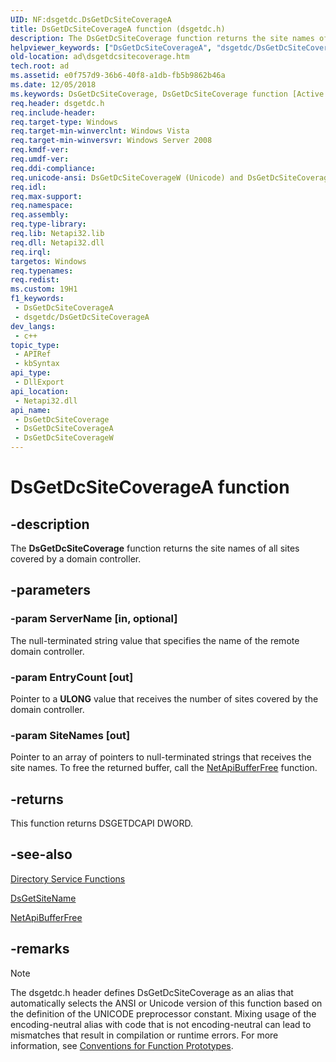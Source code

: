 ```yaml
---
UID: NF:dsgetdc.DsGetDcSiteCoverageA
title: DsGetDcSiteCoverageA function (dsgetdc.h)
description: The DsGetDcSiteCoverage function returns the site names of all sites covered by a domain controller. (ANSI)
helpviewer_keywords: ["DsGetDcSiteCoverageA", "dsgetdc/DsGetDcSiteCoverageA"]
old-location: ad\dsgetdcsitecoverage.htm
tech.root: ad
ms.assetid: e0f757d9-36b6-40f8-a1db-fb5b9862b46a
ms.date: 12/05/2018
ms.keywords: DsGetDcSiteCoverage, DsGetDcSiteCoverage function [Active Directory], DsGetDcSiteCoverageA, DsGetDcSiteCoverageW, _glines_dsgetdcsitecoverage, ad.dsgetdcsitecoverage, dsgetdc/DsGetDcSiteCoverage, dsgetdc/DsGetDcSiteCoverageA, dsgetdc/DsGetDcSiteCoverageW
req.header: dsgetdc.h
req.include-header: 
req.target-type: Windows
req.target-min-winverclnt: Windows Vista
req.target-min-winversvr: Windows Server 2008
req.kmdf-ver: 
req.umdf-ver: 
req.ddi-compliance: 
req.unicode-ansi: DsGetDcSiteCoverageW (Unicode) and DsGetDcSiteCoverageA (ANSI)
req.idl: 
req.max-support: 
req.namespace: 
req.assembly: 
req.type-library: 
req.lib: Netapi32.lib
req.dll: Netapi32.dll
req.irql: 
targetos: Windows
req.typenames: 
req.redist: 
ms.custom: 19H1
f1_keywords:
 - DsGetDcSiteCoverageA
 - dsgetdc/DsGetDcSiteCoverageA
dev_langs:
 - c++
topic_type:
 - APIRef
 - kbSyntax
api_type:
 - DllExport
api_location:
 - Netapi32.dll
api_name:
 - DsGetDcSiteCoverage
 - DsGetDcSiteCoverageA
 - DsGetDcSiteCoverageW
---
```


# DsGetDcSiteCoverageA function


## -description

The <b>DsGetDcSiteCoverage</b> function returns the site names of all sites covered by a domain controller.

## -parameters

### -param ServerName [in, optional]

The null-terminated string value that specifies the name of the remote domain controller.

### -param EntryCount [out]

Pointer to a <b>ULONG</b> value that receives  the number of sites covered by the domain controller.

### -param SiteNames [out]

Pointer to an array of pointers to null-terminated strings that receives the site names. To free the returned buffer, call the <a href="/windows/desktop/api/lmapibuf/nf-lmapibuf-netapibufferfree">NetApiBufferFree</a> function.

## -returns

This function returns DSGETDCAPI DWORD.

## -see-also

<a href="/windows/desktop/AD/directory-service-functions">Directory Service Functions</a>



<a href="/windows/desktop/api/dsgetdc/nf-dsgetdc-dsgetsitenamea">DsGetSiteName</a>



<a href="/windows/desktop/api/lmapibuf/nf-lmapibuf-netapibufferfree">NetApiBufferFree</a>

## -remarks

> [!NOTE]
> The dsgetdc.h header defines DsGetDcSiteCoverage as an alias that automatically selects the ANSI or Unicode version of this function based on the definition of the UNICODE preprocessor constant. Mixing usage of the encoding-neutral alias with code that is not encoding-neutral can lead to mismatches that result in compilation or runtime errors. For more information, see [Conventions for Function Prototypes](/windows/win32/intl/conventions-for-function-prototypes).
